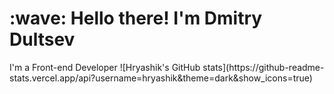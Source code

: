 <h1 align="left">:wave: Hello there! I'm Dmitry Dultsev</h1>
I'm a Front-end Developer
![Hryashik's GitHub stats](https://github-readme-stats.vercel.app/api?username=hryashik&theme=dark&show_icons=true)
<!--
**hryashik/hryashik** is a ✨ _special_ ✨ repository because its `README.md` (this file) appears on your GitHub profile.

Here are some ideas to get you started:

- 🔭 I’m currently working on ...
- 🌱 I’m currently learning ...
- 👯 I’m looking to collaborate on ...
- 🤔 I’m looking for help with ...
- 💬 Ask me about ...
- 📫 How to reach me: ...
- 😄 Pronouns: ...
- ⚡ Fun fact: ...
-->
